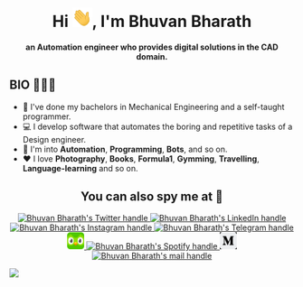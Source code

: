 <div align="center">
<h1 align="center">Hi <img width="35" src="resources/waving.gif">, I'm Bhuvan Bharath</h1>
<h4 align="center">an Automation engineer who provides digital solutions in the CAD domain.</h4>
</div>

## **BIO** 👱🏽‍♂️

- 🔧 I've done my bachelors in Mechanical Engineering and a self-taught programmer.
- 💻 I develop software that automates the boring and repetitive tasks of a Design engineer.
- 📖 I'm into **Automation**, **Programming**, **Bots**, and so on.
- ❤️ I love **Photography**, **Books**, **Formula1**, **Gymming**, **Travelling**, **Language-learning** and so on.

<h2 align="center">You can also spy me at 👀</h2>

<p align="center">
  <a href="https://twitter.com/bhuvanbharatht">
    <img src="https://www.vectorlogo.zone/logos/twitter/twitter-tile.svg" alt="Bhuvan Bharath's Twitter handle" height="30" width="30">
  </a>

  <a href="https://www.linkedin.com/in/bhuvan-bharath/">
    <img src="https://www.vectorlogo.zone/logos/linkedin/linkedin-tile.svg" alt="Bhuvan Bharath's LinkedIn handle" height="30" width="30">
  </a>

 <a href="https://www.instagram.com/bhuvanbharath.t/">
    <img src="https://www.vectorlogo.zone/logos/instagram/instagram-tile.svg" alt="Bhuvan Bharath's Instagram handle" height="30" width="30">
  </a>
  
   <a href="https://t.me/bhuvanbharath">
    <img src="https://www.vectorlogo.zone/logos/telegram/telegram-tile.svg" alt="Bhuvan Bharath's Telegram handle" height="30" width="30">
  </a>
  
  <a href="https://www.duolingo.com/profile/not_a_linguist">
    <img src="resources/duolingo-icon.svg" alt="Bhuvan Bharath's Duolingo handle" height="30" width="30">
  </a>
  
  <a href="https://open.spotify.com/user/2gxxwvzr8w5an9s3s1d0p4jgf?si=3ee1ad832c094193">
    <img src="https://www.vectorlogo.zone/logos/spotify/spotify-tile.svg" alt="Bhuvan Bharath's Spotify handle" height="30" width="30">
  </a>
  
   <a href="https://medium.com/@bhuvanbharath">
    <img src="resources/medium.png" alt="Bhuvan Bharath's Medium handle" height="30" width="30">
   </a>
   
   <a href="mailto:bhuvanbharath.t@gmail.com">
     <img src="https://www.vectorlogo.zone/logos/gmail/gmail-tile.svg" alt="Bhuvan Bharath's mail handle" height="30" width="30">
   </a>
   
</p>

<a href="https://www.youtube.com/watch?v=dQw4w9WgXcQ"><img src="https://user-images.githubusercontent.com/73097560/115834477-dbab4500-a447-11eb-908a-139a6edaec5c.gif"></a>
  
